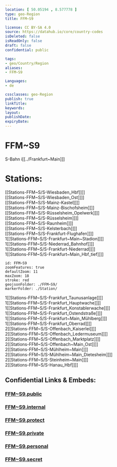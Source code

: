 ```yaml
---
location: [ 50.05194 , 8.577778 ] 
type: geo-Region
title: FFM~S9

license: CC BY-SA 4.0
source: https://datahub.io/core/country-codes
isDeleted: false
isReadOnly: false
draft: false
confidential: public

tags:
- geo/Country/Region
aliases:
- FFM~S9

Languages:
- de

cssclasses: geo-Region
publish: true
linkTitle: 
keywords: 
layout: 
publishDate: 
expiryDate: 
---
```


# FFM~S9

S-Bahn i[[../Frankfurt~Main]]]  

# Stations: 
[[Stations-FFM~S/S-Wiesbaden_Hbf]]]]  
[[Stations-FFM~S/S-Wiesbaden_Ost]]]]  
[[Stations-FFM~S/S-Mainz-Kastel]]]]  
[[Stations-FFM~S/S-Mainz-Bischofsheim]]]]  
[[Stations-FFM~S/S-Rüsselsheim_Opelwerk]]]]  
[[Stations-FFM~S/S-Rüsselsheim]]]]  
[[Stations-FFM~S/S-Raunheim]]]]  
[[Stations-FFM~S/S-Kelsterbach]]]]  
[[Stations-FFM~S/S-Frankfurt-Flughafen]]]]  
1[[Stations-FFM~S/S-Frankfurt~Main~Stadion]]]]  
1[[Stations-FFM~S/S-Niederrad_Bahnhof]]]]  
1[[Stations-FFM~S/S-Frankfurt-Niederrad]]]]  
1[[Stations-FFM~S/S-Frankfurt~Main_Hbf_tief]]]]  

```leaflet
id: FFM~S9
zoomFeatures: true 
defaultZoom: 11 
maxZoom: 18
stroke: red
geojsonFolder: ./FFM~S9/
markerFolder: ./Station/
```

1[[Stations-FFM~S/S-Frankfurt_Taunusanlage]]]]  
1[[Stations-FFM~S/S-Frankfurt_Hauptwache]]]]  
1[[Stations-FFM~S/S-Frankfurt_Konstablerwache]]]]  
1[[Stations-FFM~S/S-Frankfurt_Ostendstraße]]]]  
1[[Stations-FFM~S/S-Frankfurt~Main_Mühlberg]]]]  
1[[Stations-FFM~S/S-Frankfurt_Oberrad]]]]  
2[[Stations-FFM~S/S-Offenbach_Kaiserlei]]]]  
2[[Stations-FFM~S/S-Offenbach_Ledermuseum]]]]  
2[[Stations-FFM~S/S-Offenbach_Marktplatz]]]]  
2[[Stations-FFM~S/S-Offenbach~Main_Ost]]]]  
2[[Stations-FFM~S/S-Mühlheim~Main]]]]  
2[[Stations-FFM~S/S-Mühlheim~Main_Dietesheim]]]]  
2[[Stations-FFM~S/S-Steinheim~Main]]]]  
2[[Stations-FFM~S/S-Hanau_Hbf]]]]  


## Confidential Links & Embeds: 

### [FFM~S9.public](/_public/\Earth\Continent\Europe\Europe~Central\Germany\Germany~West\Hessen\counties~Hessen\Frankfurt~MainFFM~S9.public.md) 

### [FFM~S9.internal](/_internal/\Earth\Continent\Europe\Europe~Central\Germany\Germany~West\Hessen\counties~Hessen\Frankfurt~MainFFM~S9.internal.md) 

### [FFM~S9.protect](/_protect/\Earth\Continent\Europe\Europe~Central\Germany\Germany~West\Hessen\counties~Hessen\Frankfurt~MainFFM~S9.protect.md) 

### [FFM~S9.private](/_private/\Earth\Continent\Europe\Europe~Central\Germany\Germany~West\Hessen\counties~Hessen\Frankfurt~MainFFM~S9.private.md) 

### [FFM~S9.personal](/_personal/\Earth\Continent\Europe\Europe~Central\Germany\Germany~West\Hessen\counties~Hessen\Frankfurt~MainFFM~S9.personal.md) 

### [FFM~S9.secret](/_secret/\Earth\Continent\Europe\Europe~Central\Germany\Germany~West\Hessen\counties~Hessen\Frankfurt~MainFFM~S9.secret.md)

